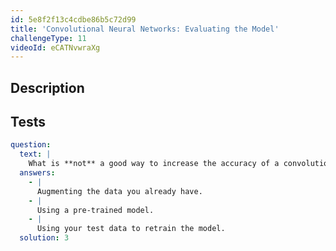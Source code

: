 ```yaml
---
id: 5e8f2f13c4cdbe86b5c72d99
title: 'Convolutional Neural Networks: Evaluating the Model'
challengeType: 11
videoId: eCATNvwraXg
---
```


## Description

<section id='description'>

</section>

## Tests

<section id='tests'>

```yml
question:
  text: |
    What is **not** a good way to increase the accuracy of a convolutional neural network?
  answers:
    - |
      Augmenting the data you already have.
    - |
      Using a pre-trained model.
    - |
      Using your test data to retrain the model.
  solution: 3
```

</section>
